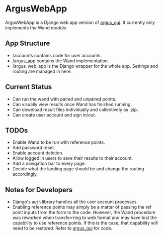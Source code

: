 # ArgusWebApp

ArgusWebApp is a Django web app version of [argus_gui](https://github.com/kilmoretrout/argus_gui). It currently only implements the Wand module. 

## App Structure
- /accounts contains code for user accounts.
- /argus_app contains the Wand implementation.
- /argus_web_app is the Django wrapper for the whole app. Settings and routing are managed in here.

## Current Status
- Can run the wand with paired and unpaired points.
- Can visually view results once Wand has finished running.
- Can download result files individually and collectively as .zip.
- Can create user account and sign in/out.

## TODOs
- Enable Wand to be run with reference points.
- Add password reset.
- Enable account deletion.
- Allow logged in users to save their results to their account.
- Add a navigation bar to every page.
- Decide what the landing page should be and change the routing accordingly.

## Notes for Developers
- Django's `auth` library handles all the user account processes.
- Enabling reference points may simply be a matter of passing the ref point inputs from the form to the code. However, the Wand procedure was reworked when transferrring to web format and may have lost the capability to use reference points. If this is the case, that capability will need to be restored. Refer to [argus_gui](https://github.com/kilmoretrout/argus_gui) for code.
